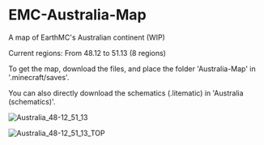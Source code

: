 # EMC-Australia-Map
A map of EarthMC's Australian continent (WIP)

Current regions:
  From 48.12 to 51.13 (8 regions)

To get the map, download the files, and place the folder 'Australia-Map' in '.minecraft/saves'.

You can also directly download the schematics (.litematic) in 'Australia (schematics)'.

![Australia_48-12_51_13](https://user-images.githubusercontent.com/84342903/181297328-b0d80629-4977-4309-bf04-e761dc434fd6.png)

![Australia_48-12_51_13_TOP](https://user-images.githubusercontent.com/84342903/181296285-4c607bea-7c3b-49c2-bd3a-6f3afe727979.png)
